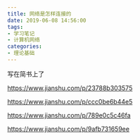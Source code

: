 ```yaml
---
title: 网络是怎样连接的
date: 2019-06-08 14:56:00
tags:
- 学习笔记
- 计算机网络
categories:
- 理论基础
---
```


写在简书上了

<https://www.jianshu.com/p/23788b303575>

<https://www.jianshu.com/p/ccc0be6b44e5>

<https://www.jianshu.com/p/789e0c5c46fa>

<https://www.jianshu.com/p/9afb731659ee>

